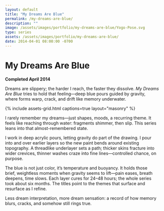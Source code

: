 ```yaml
---
layout: default
title: "My Dreams Are Blue"
permalink: /my-dreams-are-blue/
description: ""
image: /assets/images/portfolio/my-dreams-are-blue/Yogo-Pose.svg
type: series   
assets: /assets/images/portfolio/my-dreams-are-blue/
date: 2014-04-01 08:00:00 -0700
---
```


# My Dreams Are Blue  
**Completed April 2014**  

Dreams are slippery; the harder I reach, the faster they dissolve. *My Dreams Are Blue* tries to hold that feeling—deep blue pours guided by gravity, where forms warp, crack, and drift like memory underwater.  

{% include assets-grid.html captions=true layout="masonry" %}

I rarely remember my dreams—just shapes, moods, a recurring theme. It feels like reaching through water: fragments shimmer, then slip. This series leans into that almost-remembered state.  

I work in deep acrylic pours, letting gravity do part of the drawing. I pour into and over earlier layers so the new paint bends around existing topography. A threadlike underlayer sets a path; thicker skins fracture into wider crevices, thinner washes craze into fine lines—controlled chance, on purpose.  

The blue is not just color, it’s temperature and buoyancy. It holds those brief, weightless moments when gravity seems to lift—pain eases, breath deepens, time slows. Each layer cures for 24–48 hours; the whole series took about six months. The titles point to the themes that surface and resurface as I refine.  

Less dream interpretation, more dream sensation: a record of how memory blurs, cracks, and somehow still rings true.
